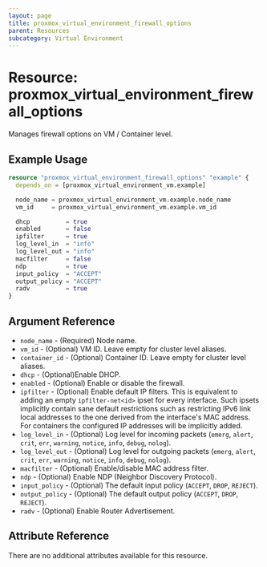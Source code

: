 ```yaml
---
layout: page
title: proxmox_virtual_environment_firewall_options
parent: Resources
subcategory: Virtual Environment
---
```


# Resource: proxmox_virtual_environment_firewall_options

Manages firewall options on VM / Container level.

## Example Usage

```terraform
resource "proxmox_virtual_environment_firewall_options" "example" {
  depends_on = [proxmox_virtual_environment_vm.example]

  node_name = proxmox_virtual_environment_vm.example.node_name
  vm_id     = proxmox_virtual_environment_vm.example.vm_id

  dhcp          = true
  enabled       = false
  ipfilter      = true
  log_level_in  = "info"
  log_level_out = "info"
  macfilter     = false
  ndp           = true
  input_policy  = "ACCEPT"
  output_policy = "ACCEPT"
  radv          = true
}
```

## Argument Reference

- `node_name` - (Required) Node name.
- `vm_id` - (Optional) VM ID. Leave empty for cluster level aliases.
- `container_id` - (Optional) Container ID. Leave empty for cluster level aliases.
- `dhcp` - (Optional)Enable DHCP.
- `enabled` - (Optional) Enable or disable the firewall.
- `ipfilter` - (Optional) Enable default IP filters. This is equivalent to
  adding an empty `ipfilter-net<id>` ipset for every interface. Such ipsets
  implicitly contain sane default restrictions such as restricting IPv6 link
  local addresses to the one derived from the interface's MAC address. For
  containers the configured IP addresses will be implicitly added.
- `log_level_in` - (Optional) Log level for incoming
  packets (`emerg`, `alert`, `crit`, `err`, `warning`, `notice`, `info`, `debug`, `nolog`).
- `log_level_out` - (Optional) Log level for outgoing
  packets (`emerg`, `alert`, `crit`, `err`, `warning`, `notice`, `info`, `debug`, `nolog`).
- `macfilter` - (Optional) Enable/disable MAC address filter.
- `ndp` - (Optional) Enable NDP (Neighbor Discovery Protocol).
- `input_policy` - (Optional) The default input
  policy (`ACCEPT`, `DROP`, `REJECT`).
- `output_policy` - (Optional) The default output
  policy (`ACCEPT`, `DROP`, `REJECT`).
- `radv` - (Optional) Enable Router Advertisement.

## Attribute Reference

There are no additional attributes available for this resource.
